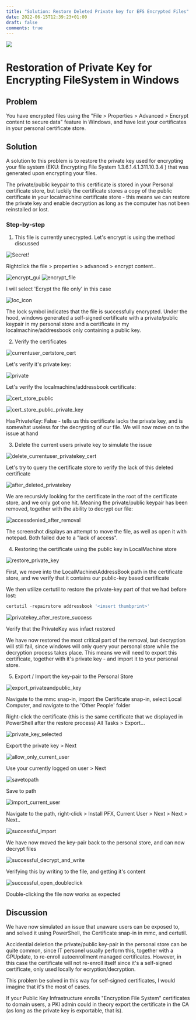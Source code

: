 ```yaml
---
title: "Solution: Restore Deleted Private key for EFS Encrypted Files"
date: 2022-06-15T12:39:23+01:00
draft: false
comments: true
---
```


![](pics/accessdenied_after_removal.png)

# Restoration of Private Key for Encrypting FileSystem in Windows

## Problem
You have encrypted files using the "File > Properties > Advanced > Encrypt content to secure data" feature in Windows, and have lost your certificates in your personal certificate store.


## Solution
A solution to this problem is to restore the private key used for encrypting your file system (EKU: Encrypting File System 1.3.6.1.4.1.311.10.3.4 ) that was generated upon encrypting your files.

The private/public keypair to this certificate is stored in your Personal certificate store, but luckily the certificate stores a copy of the public certificate in your localmachine certificate store - this means we can restore the private key and enable decryption as long as the computer has not been reinstalled or lost.

### Step-by-step
1. This file is currently unecrypted. Let's encrypt is using the method discussed

![Secret!](pics/file.png)

Rightclick the file > properties > advanced > encrypt content..

![encrypt_gui](pics/encrypt_gui.png)
![encrypt_file](pics/encrypt_file.png)

I will select 'Ecrypt the file only' in this case

![loc_icon](pics/lock-icon.png)

The lock symbol indicates that the file is successfully encrypted. Under the hood, windows generated a self-signed certificate with a private/public keypair in my personal store and a certificate in my localmachine/addressbook only containing a public key.

2. Verify the certificates

![currentuser_certstore_cert](pics/currentuser_certstore_cert.png)

Let's verify it's private key:

![private](pics/currentuser_privatekey_true.png)

Let's verify the localmachine/addressbook certificate:

![cert_store_public](pics/certstore_find_publickey.png)

![cert_store_public_private_key](pics/localmachine_privatekey_false.png)

HasPrivateKey: False - tells us this certificate lacks the private key, and is somewhat useless for the decrypting of our file. We will now move on to the issue at hand

3. Delete the current users private key to simulate the issue

![delete_currentuser_privatekey_cert](pics/delete_currentuser_privatekey_cert.png)

Let's try to query the certificate store to verify the lack of this deleted certificate

![after_deleted_privatekey](pics/after_deleted_privatekey.png)

We are recursivly looking for the certificate in the root of the certificate store, and we only got one hit. Meaning the private/public keypair has been removed, together with the ability to decrypt our file:

![accessdenied_after_removal](pics/accessdenied_after_removal.png)

The screenshot displays an attempt to move the file, as well as open it with notepad. Both failed due to a "lack of access".

4. Restoring the certificate using the public key in LocalMachine store

![restore_private_key](pics/restore_private_key.png)

First, we move into the LocalMachine\AddressBook path in the certificate store, and we verify that it contains our public-key based certificate

We then utilize certutil to restore the private-key part of that we had before lost:
```powershell
certutil -repairstore addressbook '<insert thumbprint>'
```

![privatekey_after_restore_success](pics/privatekey_after_restore_success.png)

Verify that the PrivateKey was infact restored

We have now restored the most critical part of the removal, but decryption will still fail, since windows will only query your personal store while the decryption process takes place. This means we will need to export this certificate, together with it's private key - and import it to your personal store.

5. Export / Import the key-pair to the Personal Store

![export_privateandpublic_key](pics/export_privateandpublic_key.png)

Navigate to the mmc snap-in, import the Certificate snap-in, select Local Computer, and navigate to the 'Other People' folder

Right-click the certificate (this is the same certificate that we displayed in PowerShell after the restore process) All Tasks > Export...

![private_key_selected](pics/private_key_selected.png)

Export the private key > Next

![allow_only_current_user](pics/allow_only_current_user.png)

Use your currently logged on user > Next

![savetopath](pics/savetopath.png)

Save to path

![import_current_user](pics/import_current_user.png)

Navigate to the path, right-click > Install PFX, Current User > Next > Next > Next..

![successful_import](pics/successful_import.png)

We have now moved the key-pair back to the personal store, and can now decrypt files

![successful_decrypt_and_write](pics/successful_decrypt_and_write.png)

Verifying this by writing to the file, and getting it's content

![successful_open_doubleclick](pics/successful_open_doubleclick.png)

Double-clicking the file now works as expected




## Discussion

We have now simulated an issue that unaware users can be exposed to, and solved it using PowerShell, the Certificate snap-in in mmc, and certutil.

Accidential deletion the private/public key-pair in the personal store can be quite common, since IT personel usually perform this, together with a GPUpdate, to re-enroll autoenrollment managed certificates. However, in this case the certificate will not re-enroll itself since it's a self-signed certificate, only used locally for ecryption/decryption. 

This problem be solved in this way for self-signed certificates, I would imagine that it's the most of cases.

If your Public Key Infrastructure enrolls "Encryption File System" certificates to domain users, a PKI admin could in theory export the certificate in the CA (as long as the private key is exportable, that is).

